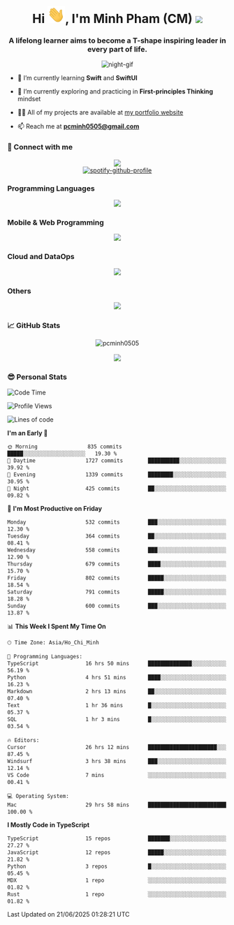 <h1 align="center">Hi <img src="https://raw.githubusercontent.com/ABSphreak/ABSphreak/master/gifs/Hi.gif" width="40px" />, I'm Minh Pham (CM) <img src="https://media.giphy.com/media/1ynCEtlgMPAeNAqdnu/giphy.gif" width="20px" /> </h1>
<h3 align="center">A lifelong learner aims to become a T-shape inspiring leader in every part of life.</h3>

<p align="center">
  <img src="https://media.giphy.com/media/xUA7bdpLxQhsSQdyog/giphy.gif" alt="night-gif" height="200em"/>
</p>

- 🌱 I’m currently learning **Swift** and **SwiftUI**

- 🔭 I’m currently exploring and practicing in **First-principles Thinking** mindset

- 👨‍💻 All of my projects are available at [my portfolio website](https://pcminh0505.vercel.app/)

- 📫 Reach me at **pcminh0505@gmail.com**


<h3 align="left">🧬 Connect with me</h3>
<p align="center">
<a href="https://linkedin.com/in/pcminh0505" target="blank"><img align="center" src="https://img.shields.io/badge/linkedin-%230077B5.svg?style=for-the-badge&logo=linkedin&logoColor=white" /></a>
<br/>
<a href="https://spotify-github-profile.kittinanx.com/api/view?uid=217d5ndg2rakxarcnspwomj7q&redirect=true">
  <img height="350em" src="https://spotify-github-profile.kittinanx.com/api/view?uid=217d5ndg2rakxarcnspwomj7q&cover_image=true&theme=default&bar_color_cover=true" alt="spotify-github-profile" />
</a>
</p>

<h3 align="left">Programming Languages</h3>
<p align="center">
  <a href="https://skillicons.dev">
    <img src="https://skillicons.dev/icons?i=py,ts,go,rust,java,swift,dart,solidity,cpp" />
  </a>
</p>

<h3 align="left">Mobile & Web Programming</h3>
<p align="center">
  <a href="https://skillicons.dev">
    <img src="https://skillicons.dev/icons?i=react,nextjs,flutter,graphql,fastapi,nodejs,spring,postgres,mongodb" />
  </a>
</p>

<h3 align="left">Cloud and DataOps</h3>
<p align="center">
  <a href="https://skillicons.dev">
     <img src="https://skillicons.dev/icons?i=aws,firebase,gcp,supabase,vercel,docker,kafka,redis,cassandra" />
  </a>
</p>

<h3 align="left">Others</h3>
<p align="center">
  <a href="https://skillicons.dev">
    <img src="https://skillicons.dev/icons?i=apple,anaconda,vscode,figma,postman,notion,obsidian" />
  </a>
</p>

<h3 align="left">📈 GitHub Stats</h3>

<p align="center">
<img height="180em" src="https://github-readme-stats.vercel.app/api?username=pcminh0505&count_private=true&show_icons=true&include_all_commits=true&theme=ayu-mirage&show_icons=true&locale=en" alt="pcminh0505" />
<br/><br/>
<img src="https://github-profile-trophy.vercel.app/?username=pcminh0505&theme=onedark&rank=SECRET,SSS,SS,S,AAA,AA,A&column=3" />
</p>

<h3 align="left">😎 Personal Stats</h3>

<!--START_SECTION:waka-->
![Code Time](http://img.shields.io/badge/Code%20Time-1%2C875%20hrs%2048%20mins-blue)

![Profile Views](http://img.shields.io/badge/Profile%20Views-0-blue)

![Lines of code](https://img.shields.io/badge/From%20Hello%20World%20I%27ve%20Written-28.2%20million%20lines%20of%20code-blue)

**I'm an Early 🐤** 

```text
🌞 Morning                835 commits         █████░░░░░░░░░░░░░░░░░░░░   19.30 % 
🌆 Daytime                1727 commits        ██████████░░░░░░░░░░░░░░░   39.92 % 
🌃 Evening                1339 commits        ████████░░░░░░░░░░░░░░░░░   30.95 % 
🌙 Night                  425 commits         ██░░░░░░░░░░░░░░░░░░░░░░░   09.82 % 
```
📅 **I'm Most Productive on Friday** 

```text
Monday                   532 commits         ███░░░░░░░░░░░░░░░░░░░░░░   12.30 % 
Tuesday                  364 commits         ██░░░░░░░░░░░░░░░░░░░░░░░   08.41 % 
Wednesday                558 commits         ███░░░░░░░░░░░░░░░░░░░░░░   12.90 % 
Thursday                 679 commits         ████░░░░░░░░░░░░░░░░░░░░░   15.70 % 
Friday                   802 commits         █████░░░░░░░░░░░░░░░░░░░░   18.54 % 
Saturday                 791 commits         █████░░░░░░░░░░░░░░░░░░░░   18.28 % 
Sunday                   600 commits         ███░░░░░░░░░░░░░░░░░░░░░░   13.87 % 
```


📊 **This Week I Spent My Time On** 

```text
🕑︎ Time Zone: Asia/Ho_Chi_Minh

💬 Programming Languages: 
TypeScript               16 hrs 50 mins      ██████████████░░░░░░░░░░░   56.19 % 
Python                   4 hrs 51 mins       ████░░░░░░░░░░░░░░░░░░░░░   16.23 % 
Markdown                 2 hrs 13 mins       ██░░░░░░░░░░░░░░░░░░░░░░░   07.40 % 
Text                     1 hr 36 mins        █░░░░░░░░░░░░░░░░░░░░░░░░   05.37 % 
SQL                      1 hr 3 mins         █░░░░░░░░░░░░░░░░░░░░░░░░   03.54 % 

🔥 Editors: 
Cursor                   26 hrs 12 mins      ██████████████████████░░░   87.45 % 
Windsurf                 3 hrs 38 mins       ███░░░░░░░░░░░░░░░░░░░░░░   12.14 % 
VS Code                  7 mins              ░░░░░░░░░░░░░░░░░░░░░░░░░   00.41 % 

💻 Operating System: 
Mac                      29 hrs 58 mins      █████████████████████████   100.00 % 
```

**I Mostly Code in TypeScript** 

```text
TypeScript               15 repos            ███████░░░░░░░░░░░░░░░░░░   27.27 % 
JavaScript               12 repos            █████░░░░░░░░░░░░░░░░░░░░   21.82 % 
Python                   3 repos             █░░░░░░░░░░░░░░░░░░░░░░░░   05.45 % 
MDX                      1 repo              ░░░░░░░░░░░░░░░░░░░░░░░░░   01.82 % 
Rust                     1 repo              ░░░░░░░░░░░░░░░░░░░░░░░░░   01.82 % 
```




 Last Updated on 21/06/2025 01:28:21 UTC
<!--END_SECTION:waka-->

